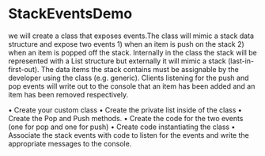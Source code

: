 # StackEventsDemo

we will create a class that exposes events.The class will mimic a stack data structure and expose two events 1) when an item is push on the stack 2) when an item is popped off the stack. Internally in the class the stack will be represented with a List<T> structure but externally it will mimic a stack (last-in-first-out). The data items the stack contains must be assignable by the developer using the class (e.g. generic). Clients listening for the push and pop events will write out to the console that an item has been added and an item has been removed respectively.
  
•	Create your custom class
•	Create the private list inside of the class
•	Create the Pop and Push methods.
•	Create the code for the two events (one for pop and one for push)
•	Create code instantiating the class
•	Associate the stack events with code to listen for the events and write the appropriate messages to the console.
